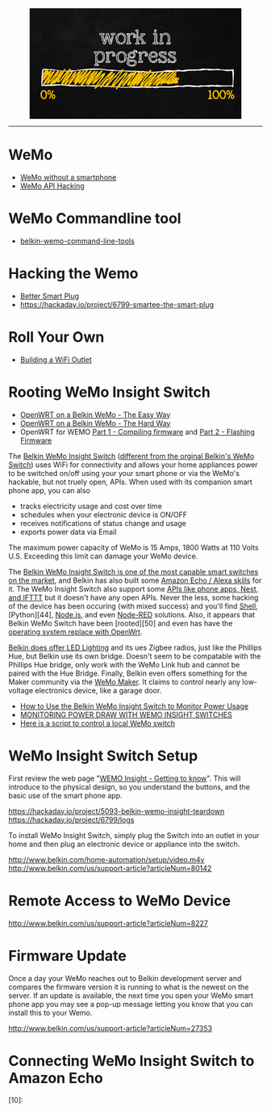 <!--
Maintainer:   jeffskinnerbox@yahoo.com / www.jeffskinnerbox.me
Version:      0.0.0
-->


<div align="center">
<img src="https://raw.githubusercontent.com/jeffskinnerbox/blog/main/content/images/banners-bkgrds/work-in-progress.jpg" title="These materials require additional work and are not ready for general use." align="center" width=420px height=219px>
</div>


-----



# WeMo
* [WeMo without a smartphone](http://hackaday.com/2013/02/23/wemo-without-a-smartphone/)
* [WeMo API Hacking](http://www.issackelly.com/blog/2012/08/04/wemo-api-hacking/)

# WeMo Commandline tool
* [belkin-wemo-command-line-tools](https://www.npmjs.com/package/belkin-wemo-command-line-tools)

# Hacking the Wemo
* [Better Smart Plug](http://hackaday.com/2015/08/29/hackaday-prize-semifinalist-a-better-smart-plug/)
* https://hackaday.io/project/6799-smartee-the-smart-plug

# Roll Your Own
* [Building a WiFi Outlet](http://nordness.net/posts/building-a-wifi-outlet/)

# Rooting WeMo Insight Switch
* [OpenWRT on a Belkin WeMo - The Easy Way](https://www.realmtech.net/2016-04/openwrt-on-a-belkin-wemo-easy-way)
* [OpenWRT on a Belkin WeMo - The Hard Way](https://www.realmtech.net/2016-04/openwrt-on-a-belkin-wemo-hard-way)
* OpenWRT for WEMO [Part 1 - Compiling firmware](http://sheldor.blogspot.com/2014/01/openwrt-for-wemo-part-1-compiling.html) and [Part 2 - Flashing Firmware](http://sheldor.blogspot.com/2014/01/openwrt-for-wemo-part-2-flashing.html)




The [Belkin WeMo Insight Switch][40] ([different from the orginal Belkin's WeMo Switch][39])
uses WiFi for connectivity and
allows your home appliances power to be switched on/off using your your smart phone
or via the WeMo's hackable, but not truely open, APIs.
When used with its companion smart phone app, you can also

* tracks electricity usage and cost over time
* schedules when your electronic device is ON/OFF
* receives notifications of status change and usage
* exports power data via Email

The maximum power capacity of WeMo is 15 Amps, 1800 Watts at 110 Volts U.S.  Exceeding this limit can damage your WeMo device.

The [Belkin WeMo Insight Switch is one of the most capable smart switches on the market][38],
and Belkin has also built some [Amazon Echo / Alexa skills][37] for it.
The WeMo Insight Switch also support some
[APIs like phone apps, Nest, and IFTTT][42]
but it doesn't have any open APIs.
Never the less, some hacking of the device has been occuring (with mixed success)
and you'll find [Shell][47], [Python][44], [Node.js][46], and even [Node-RED][45] solutions.
Also, it appears that Belkin WeMo Switch have been [rooted][50]
and even has have the [operating system replace with OpenWrt][49].

[Belkin does offer LED Lighting][41] and its ues Zigbee radios,
just like the Phillips Hue, but Belkin use its own bridge.
Doesn't seem to be compatable with the Phillips Hue bridge,
only work with the WeMo Link hub and cannot be paired with the Hue Bridge.
Finally, Belkin even offers something for the Maker community via the [WeMo Maker][48].
It claims to control nearly any low-voltage electronics device,
like a garage door.

* [How to Use the Belkin WeMo Insight Switch to Monitor Power Usage](https://www.howtogeek.com/250182/how-to-use-the-belkin-wemo-insight-switch-to-monitor-power-usage/)
* [MONITORING POWER DRAW WITH WEMO INSIGHT SWITCHES](https://www.chameth.com/2016/05/02/monitoring-power-with-wemo/)
* [Here is a script to control a local WeMo switch](https://forum.omz-software.com/topic/1427/here-is-a-script-to-control-a-local-wemo-switch/4)

# WeMo Insight Switch Setup
First review the web page "[WEMO Insight - Getting to know][01]".
This will introduce to the physical design, so you understand the buttons,
and the basic use of the smart phone app.

https://hackaday.io/project/5093-belkin-wemo-insight-teardown
https://hackaday.io/project/6799/logs

To install WeMo Insight Switch, simply plug the Switch into an outlet in your home and then
plug an electronic device or appliance into the switch.

http://www.belkin.com/home-automation/setup/video.m4v
http://www.belkin.com/us/support-article?articleNum=80142

# Remote Access to WeMo Device
http://www.belkin.com/us/support-article?articleNum=8227

# Firmware Update
Once a day your WeMo reaches out to Belkin development server
and compares the firmware version it is running to what is the newest on the server.
If an update is available, the next time you open your WeMo smart phone app
you may see a pop-up message letting you know that you can install this to your Wemo.

http://www.belkin.com/us/support-article?articleNum=27353

# Connecting WeMo Insight Switch to Amazon Echo



[01]:http://www.belkin.com/us/support-article?articleNum=42290
[02]:
[03]:
[04]:
[05]:
[06]:
[07]:
[08]:
[09]:
[10]:

[37]:https://www.amazon.com/dp/B01JTQCD3W
[38]:http://www.tomsguide.com/us/best-smart-switch,review-4087.html
[39]:https://www.howtogeek.com/252249/the-difference-between-belkins-wemo-switch-and-wemo-insight-switch/
[40]:http://www.belkin.com/us/p/P-F7C029/
[41]:http://www.belkin.com/us/p/P-F5Z0489/
[42]:http://www.belkin.com/uk/p/P-F7C029/
[43]:
[44]:https://pypi.python.org/pypi/ouimeaux
[45]:https://www.hardill.me.uk/wordpress/2016/01/11/new-wemo-nodes-for-node-red/
[46]:https://github.com/timonreinhard/wemo-client
[47]:https://www.npmjs.com/package/belkin-wemo-command-line-tools
[48]:https://www.wired.com/2014/12/review-wemo-maker/
[49]:http://hackaday.com/2015/11/17/belkin-wemo-teardown/

